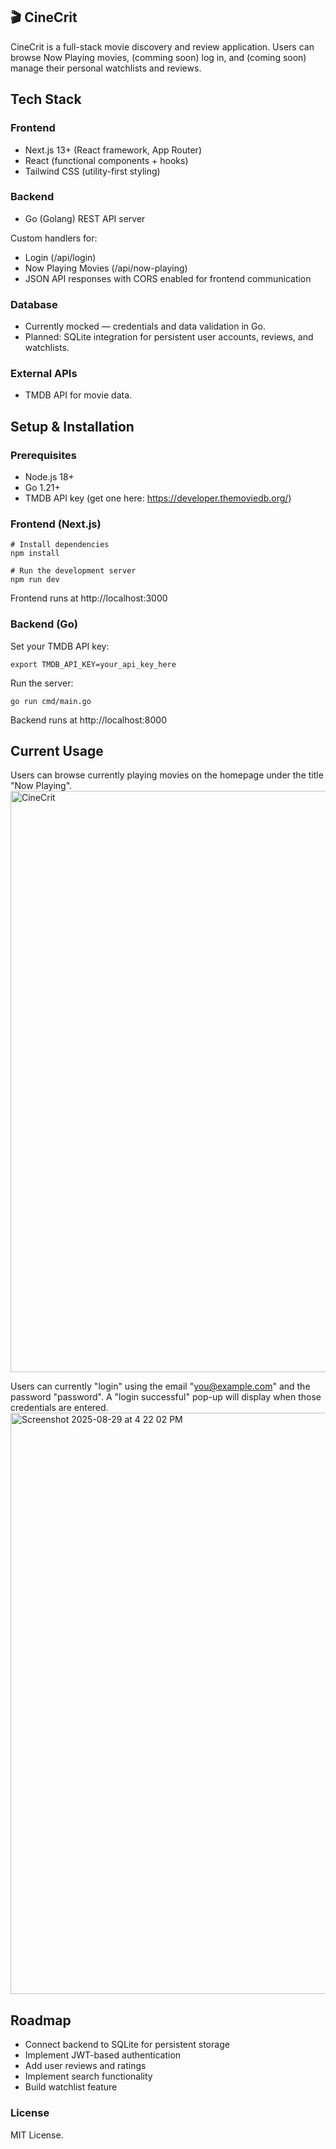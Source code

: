## 🎬 CineCrit
CineCrit is a full-stack movie discovery and review application.
Users can browse Now Playing movies, (comming soon) log in, and (coming soon) manage their personal watchlists and reviews.

## Tech Stack

### Frontend
- Next.js 13+
  (React framework, App Router)
- React
  (functional components + hooks)
- Tailwind CSS
  (utility-first styling)

### Backend
- Go (Golang)
  REST API server

Custom handlers for:
- Login (/api/login)
- Now Playing Movies (/api/now-playing)
- JSON API responses with CORS enabled for frontend communication

### Database
- Currently mocked — credentials and data validation in Go.
- Planned: SQLite integration for persistent user accounts, reviews, and watchlists.

### External APIs
- TMDB API
  for movie data.

## Setup & Installation
### Prerequisites
- Node.js 18+
- Go 1.21+
- TMDB API key (get one here: https://developer.themoviedb.org/)

### Frontend (Next.js)
```
# Install dependencies
npm install

# Run the development server
npm run dev
```

Frontend runs at http://localhost:3000

### Backend (Go)
Set your TMDB API key:
```
export TMDB_API_KEY=your_api_key_here
```

Run the server:
```
go run cmd/main.go
```

Backend runs at http://localhost:8000

## Current Usage

Users can browse currently playing movies on the homepage under the title "Now Playing".
<img width="1726" height="930" alt="CineCrit" src="https://github.com/user-attachments/assets/d3044cf6-5edc-4b52-b963-d5c2d07ed8df" />

Users can currently "login" using the email "you@example.com" and the password "password". A "login successful" pop-up will display when those credentials are entered.
<img width="1726" height="930" alt="Screenshot 2025-08-29 at 4 22 02 PM" src="https://github.com/user-attachments/assets/3b624909-5b03-4332-82df-1cd4e5cb7b7f" />

## Roadmap
- Connect backend to SQLite for persistent storage
- Implement JWT-based authentication
- Add user reviews and ratings
- Implement search functionality
- Build watchlist feature


### License
MIT License. 
